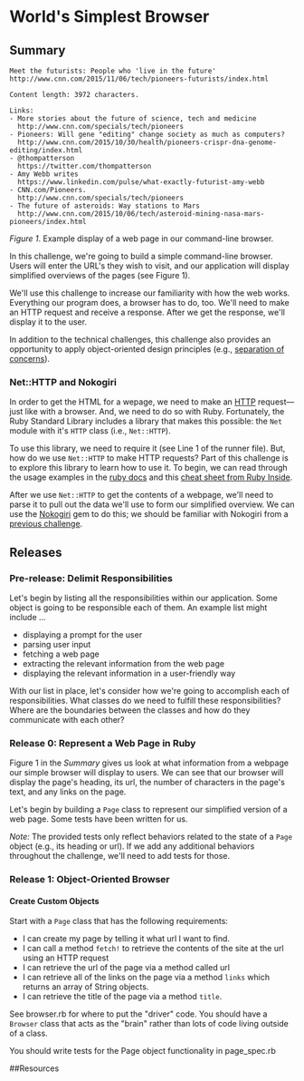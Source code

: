 # World's Simplest Browser

## Summary
```
Meet the futurists: People who 'live in the future'
http://www.cnn.com/2015/11/06/tech/pioneers-futurists/index.html

Content length: 3972 characters.

Links:
- More stories about the future of science, tech and medicine
  http://www.cnn.com/specials/tech/pioneers
- Pioneers: Will gene "editing" change society as much as computers? 
  http://www.cnn.com/2015/10/30/health/pioneers-crispr-dna-genome-editing/index.html
- @thompatterson
  https://twitter.com/thompatterson
- Amy Webb writes 
  https://www.linkedin.com/pulse/what-exactly-futurist-amy-webb
- CNN.com/Pioneers.
  http://www.cnn.com/specials/tech/pioneers
- The future of asteroids: Way stations to Mars
  http://www.cnn.com/2015/10/06/tech/asteroid-mining-nasa-mars-pioneers/index.html
```
*Figure 1*.  Example display of a web page in our command-line browser.

In this challenge, we're going to build a simple command-line browser.  Users will enter the URL's they wish to visit, and our application will display simplified overviews of the pages (see Figure 1).

We'll use this challenge to increase our familiarity with how the web works.  Everything our program does, a browser has to do, too.  We'll need to make an HTTP request and receive a response.  After we get the response, we'll display it to the user.

In addition to the technical challenges, this challenge also provides an opportunity to apply object-oriented design principles (e.g., [separation of concerns][]).


### Net::HTTP and Nokogiri
In order to get the HTML for a wepage, we need to make an [HTTP][wikipedia http] request—just like with a browser.  And, we need to do so with Ruby.  Fortunately, the Ruby Standard Library includes a library that makes this possible:  the `Net` module with it's `HTTP` class (i.e., `Net::HTTP`).

To use this library, we need to require it (see Line 1 of the runner file).  But, how do we use `Net::HTTP` to make HTTP requests?  Part of this challenge is to explore this library to learn how to use it.  To begin, we can read through the usage examples in the [ruby docs][ruby net/http] and this [cheat sheet from Ruby Inside][ruby inside net/http].

After we use `Net::HTTP` to get the contents of a webpage, we'll need to parse it to pull out the data we'll use to form our simplified overview.  We can use the [Nokogiri][] gem to do this; we should be familiar with Nokogiri from a [previous challenge][scraping hn challenge].


## Releases
### Pre-release:  Delimit Responsibilities
Let's begin by listing all the responsibilities within our application.  Some object is going to be responsible each of them.  An example list might include ...

- displaying a prompt for the user
- parsing user input
- fetching a web page
- extracting the relevant information from the web page
- displaying the relevant information in a user-friendly way

With our list in place, let's consider how we're going to accomplish each of responsibilities.  What classes do we need to fulfill these responsibilities?  Where are the boundaries between the classes and how do they communicate with each other?


### Release 0: Represent a Web Page in Ruby
Figure 1 in the *Summary* gives us look at what information from a webpage our simple browser will display to users.  We can see that our browser will display the page's heading, its url, the number of characters in the page's text, and any links on the page.

Let's begin by building a `Page` class to represent our simplified version of a web page.  Some tests have been written for us.

*Note:* The provided tests only reflect behaviors related to the state of a `Page` object (e.g., its heading or url).  If we add any additional behaviors throughout the challenge, we'll need to add tests for those.


### Release 1: Object-Oriented Browser

#### Create Custom Objects

Start with a `Page` class that has the following requirements:

- I can create my page by telling it what url I want to find.
- I can call a method `fetch!` to retrieve the contents of the site at the url using an HTTP request
- I can retrieve the url of the page via a method called url
- I can retrieve all of the links on the page via a method `links` which returns an array of String objects.
- I can retrieve the title of the page via a method `title`.


See browser.rb for where to put the "driver" code.  You should have a `Browser` class that acts as the "brain" rather than lots of code living outside of a class.

You should write tests for the Page object functionality in page_spec.rb


##Resources


[nokogiri]: http://nokogiri.org
[ruby net/http]: http://ruby-doc.org/stdlib-2.1.0//libdoc/net/http/rdoc/Net/HTTP.html
[ruby inside net/http]: http://www.rubyinside.com/nethttp-cheat-sheet-2940.html
[scraping hn challenge]: ../../../scraping-hn-1-building-objects-challenge
[separation of concerns]: https://en.wikipedia.org/wiki/Separation_of_concerns
[wikipedia http]: https://en.wikipedia.org/wiki/Hypertext_Transfer_Protocol

